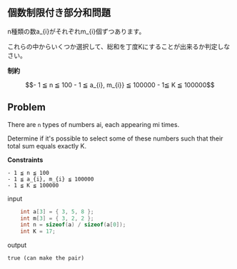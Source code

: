 ## 個数制限付き部分和問題

n種類の数a_{i}がそれぞれm_{i}個ずつあります。

これらの中からいくつか選択して、総和を丁度Kにすることが出来るか判定しなさい。

__制約__

```math
- 1 ≦ n ≦ 100
- 1 ≦ a_{i}, m_{i}} ≦ 100000
- 1≦ K ≦ 100000
```

## Problem

There are `n` types of numbers ai, each appearing mi times.

Determine if it's possible to select some of these numbers such that their total sum equals exactly K.

**Constraints**

```
- 1 ≦ n ≦ 100
- 1 ≦ a_{i}, m_{i} ≦ 100000
- 1 ≦ K ≦ 100000
```


input

```c
	int a[3] = { 3, 5, 8 };
	int m[3] = { 3, 2, 2 };
	int n = sizeof(a) / sizeof(a[0]);
	int K = 17;
```

output

```
true (can make the pair)
```
